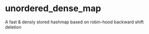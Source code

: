 # unordered_dense_map
A fast &amp; densly stored hashmap based on robin-hood backward shift deletion
